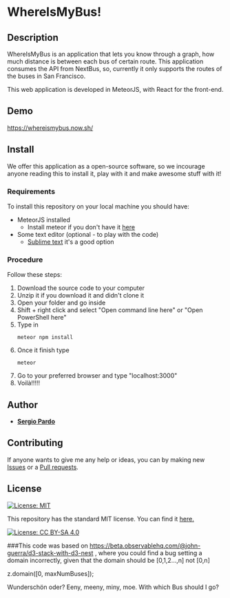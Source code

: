 # WhereIsMyBus!

## Description

WhereIsMyBus is an application that lets you know through a graph, how much distance
is between each bus of certain route. This application consumes the API from NextBus,
so, currently it only supports the routes of the buses in San Francisco.

This web application is developed in MeteorJS, with React for the front-end.

## Demo
https://whereismybus.now.sh/

## Install

We offer this application as a open-source software, so we incourage anyone
reading this to install it, play with it and make awesome stuff with it!

### Requirements
To install this repository on your local machine you should have:
* MeteorJS installed
  * Install meteor if you don't have it [here](https://www.meteor.com/install)
* Some text editor (optional - to play with the code)
  * [Sublime text](https://www.sublimetext.com/3) it's a good option

### Procedure
Follow these steps:

1. Download the source code to your computer
2. Unzip it if you download it and didn't clone it
3. Open your folder and go inside
4. Shift + right click and select "Open command line here" or "Open PowerShell here"
5. Type in 
	```
	meteor npm install
	```
6. Once it finish type
	```
	meteor
	```
7. Go to your preferred browser and type "localhost:3000"
8. Voilà!!!!!

## Author
* [__Sergio Pardo__](https://github.com/sapardo10)


## Contributing
If anyone wants to give me any help or ideas, you can by making new [Issues](https://github.com/sapardo10/whereIsMyBus/issues) or a [Pull requests](https://github.com/sapardo10/whereIsMyBus/pulls).

## License
[![License: MIT](https://img.shields.io/badge/License-MIT-yellow.svg)](https://opensource.org/licenses/MIT)

This repository has the standard MIT license. You can find it [here.](https://github.com/sapardo10/whereIsMyBus/blob/master/LICENSE)

[![License: CC BY-SA 4.0](https://licensebuttons.net/l/by-sa/4.0/80x15.png)](https://creativecommons.org/licenses/by-sa/4.0/)

###This code was based on https://beta.observablehq.com/@john-guerra/d3-stack-with-d3-nest , where you could find a bug setting a domain incorrectly, given that the domain should be [0,1,2...,n] not [0,n]

z.domain([0, maxNumBuses]);


Wunderschön oder? 
Eeny, meeny, miny, moe. With which Bus should I go?
